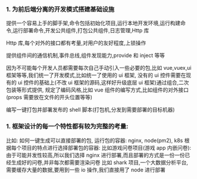 ### 1. 为前后端分离的开发模式搭建基础设施

提供一个容易上手的脚手架,命令包括初始化项目,运行本地开发环境,运行构建命令,运行部署命令,开发公共组件,打包公共组件,日志管理,Http 库

Http 库,每个对外的接口都有考量,对用户的友好程度,上锁操作

提供组件间的通信机制,事件总线,组件发现能力,provide 和 inject 等等

因为不可能每个开发人员都需要每次自己手动引入一些必要的包,比如 vue,vuex,ui 框架等等,我们统一了开发模式,比如统一了使用的 ui 框架,
没有的 ui 控件需要在现有的 ui 控件的基础上(不改 ui 框架的源码,这样好升级底层 ui 框架)通过组合,二次包装等形式提供,
规定了编码风格,比如 vue 组件的编写方式,比如组件的对外接口(props 需要放在文件的开头位置等等)

编写一键打包并部署发布的 shell 脚本(打包机,分发到需要部署的目标机器)

### 1. 框架设计的每一个特性都有较为完整的考量:

比如: 如何一键生成可以直接部署的包, 运行包的容器: nginx, node(pm2), k8s
根据每个项目的特点进行选择部署包的容器:
比如游戏问卷项目(游戏 app 内嵌问卷): 由于可能并发性较高,所以我们选择 nginx 进行部署,而且部署的方式是一份一份已经生成好的问卷,并非每次都需要渲染问卷
比如 shark 项目,一个大数据分析平台,需要缓存大量的数据,要用到一些 io 操作,我们直接用了 node 进行部署
